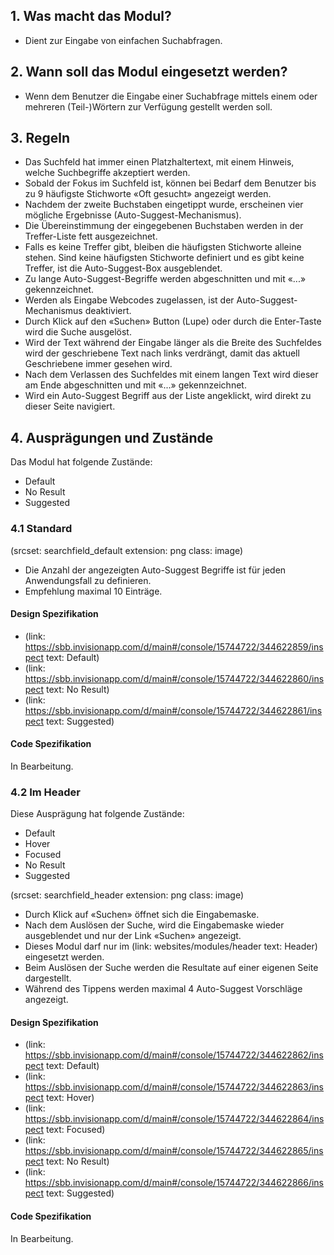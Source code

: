 ## 1. Was macht das Modul?
* Dient zur Eingabe von einfachen Suchabfragen.

## 2. Wann soll das Modul eingesetzt werden?
* Wenn dem Benutzer die Eingabe einer Suchabfrage mittels einem oder mehreren (Teil-)Wörtern zur Verfügung gestellt werden soll.

## 3. Regeln
* Das Suchfeld hat immer einen Platzhaltertext, mit einem Hinweis, welche Suchbegriffe akzeptiert werden.
* Sobald der Fokus im Suchfeld ist, können bei Bedarf dem Benutzer bis zu 9 häufigste Stichworte «Oft gesucht» angezeigt werden.
* Nachdem der zweite Buchstaben eingetippt wurde, erscheinen vier mögliche Ergebnisse (Auto-Suggest-Mechanismus).
* Die Übereinstimmung der eingegebenen Buchstaben werden in der Treffer-Liste fett ausgezeichnet.
* Falls es keine Treffer gibt, bleiben die häufigsten Stichworte alleine stehen. Sind keine häufigsten Stichworte definiert und es gibt keine Treffer, ist die Auto-Suggest-Box ausgeblendet.
* Zu lange Auto-Suggest-Begriffe werden abgeschnitten und mit «...» gekennzeichnet.
* Werden als Eingabe Webcodes zugelassen, ist der Auto-Suggest-Mechanismus deaktiviert.
* Durch Klick auf den «Suchen» Button (Lupe) oder durch die Enter-Taste wird die Suche ausgelöst.
* Wird der Text während der Eingabe länger als die Breite des Suchfeldes wird der geschriebene Text nach links verdrängt, damit das aktuell Geschriebene immer gesehen wird.
* Nach dem Verlassen des Suchfeldes mit einem langen Text wird dieser am Ende abgeschnitten und mit «\...» gekennzeichnet.
* Wird ein Auto-Suggest Begriff aus der Liste angeklickt, wird direkt zu dieser Seite navigiert.

## 4. Ausprägungen und Zustände 
Das Modul hat folgende Zustände:
* Default
* No Result
* Suggested
 
### 4.1 Standard
(srcset: searchfield_default extension: png class: image)
* Die Anzahl der angezeigten Auto-Suggest Begriffe ist für jeden Anwendungsfall zu definieren.
* Empfehlung maximal 10 Einträge.

#### Design Spezifikation
*  (link: https://sbb.invisionapp.com/d/main#/console/15744722/344622859/inspect text: Default)
* (link: https://sbb.invisionapp.com/d/main#/console/15744722/344622860/inspect text: No Result)
* (link: https://sbb.invisionapp.com/d/main#/console/15744722/344622861/inspect text: Suggested)

#### Code Spezifikation
In Bearbeitung.

### 4.2 Im Header
Diese Ausprägung hat folgende Zustände:
* Default
* Hover
* Focused
* No Result
* Suggested

(srcset: searchfield_header extension: png class: image)
* Durch Klick auf «Suchen» öffnet sich die Eingabemaske.
* Nach dem Auslösen der Suche, wird die Eingabemaske wieder ausgeblendet und nur der Link «Suchen» angezeigt.
* Dieses Modul darf nur im (link: websites/modules/header text: Header) eingesetzt werden.
* Beim Auslösen der Suche werden die Resultate auf einer eigenen Seite dargestellt.
* Während des Tippens werden maximal 4 Auto-Suggest Vorschläge angezeigt.

#### Design Spezifikation
*   (link: https://sbb.invisionapp.com/d/main#/console/15744722/344622862/inspect text: Default)
*   (link: https://sbb.invisionapp.com/d/main#/console/15744722/344622863/inspect text: Hover)
*   (link: https://sbb.invisionapp.com/d/main#/console/15744722/344622864/inspect text: Focused)
*   (link: https://sbb.invisionapp.com/d/main#/console/15744722/344622865/inspect text: No Result)
*   (link: https://sbb.invisionapp.com/d/main#/console/15744722/344622866/inspect text: Suggested)

#### Code Spezifikation
In Bearbeitung.